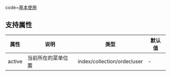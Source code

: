 code=[基本使用](at_nav)

## 支持属性

| 属性 | 说明 | 类型 | 默认值 |
| ---- | ---- | ---- | ------ |
| active | 当前所在的菜单位置 | index/collection/order/user | - |
